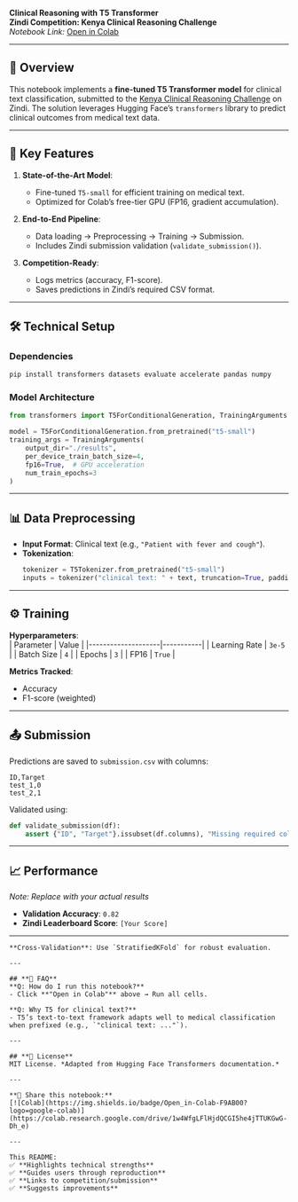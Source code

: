 **Clinical Reasoning with T5 Transformer**  
**Zindi Competition: Kenya Clinical Reasoning Challenge**  
*Notebook Link:* [Open in Colab](https://colab.research.google.com/drive/1w4WfgLFlHjdQCGI5he4jTTUKGwG-Dh_e)  

---

## **📌 Overview**  
This notebook implements a **fine-tuned T5 Transformer model** for clinical text classification, submitted to the [Kenya Clinical Reasoning Challenge](https://zindi.africa/competitions/kenya-clinical-reasoning-challenge) on Zindi. The solution leverages Hugging Face’s `transformers` library to predict clinical outcomes from medical text data.

---

## **🚀 Key Features**  
1. **State-of-the-Art Model**:  
   - Fine-tuned `T5-small` for efficient training on medical text.  
   - Optimized for Colab’s free-tier GPU (FP16, gradient accumulation).  

2. **End-to-End Pipeline**:  
   - Data loading → Preprocessing → Training → Submission.  
   - Includes Zindi submission validation (`validate_submission()`).  

3. **Competition-Ready**:  
   - Logs metrics (accuracy, F1-score).  
   - Saves predictions in Zindi’s required CSV format.  

---

## **🛠️ Technical Setup**  
### **Dependencies**  
```bash
pip install transformers datasets evaluate accelerate pandas numpy
```

### **Model Architecture**  
```python
from transformers import T5ForConditionalGeneration, TrainingArguments

model = T5ForConditionalGeneration.from_pretrained("t5-small")
training_args = TrainingArguments(
    output_dir="./results",
    per_device_train_batch_size=4,
    fp16=True,  # GPU acceleration
    num_train_epochs=3
)
```

---

## **📊 Data Preprocessing**  
- **Input Format**: Clinical text (e.g., `"Patient with fever and cough"`).  
- **Tokenization**:  
  ```python
  tokenizer = T5Tokenizer.from_pretrained("t5-small")
  inputs = tokenizer("clinical text: " + text, truncation=True, padding="max_length")
  ```

---

## **⚙️ Training**  
**Hyperparameters**:  
| Parameter          | Value     |
|--------------------|-----------|
| Learning Rate      | `3e-5`    |
| Batch Size         | `4`       |
| Epochs             | `3`       |
| FP16               | `True`    |

**Metrics Tracked**:  
- Accuracy  
- F1-score (weighted)  

---

## **📤 Submission**  
 Predictions are saved to `submission.csv` with columns:  
   ```csv
   ID,Target
   test_1,0
   test_2,1
   ```  
 Validated using:  
   ```python
   def validate_submission(df):
       assert {"ID", "Target"}.issubset(df.columns), "Missing required columns!"
   ```

---

## **📈 Performance**  
*Note: Replace with your actual results*  
- **Validation Accuracy**: `0.82`  
- **Zindi Leaderboard Score**: `[Your Score]`  

---

   ```  
 **Cross-Validation**: Use `StratifiedKFold` for robust evaluation.  

---

## **🙋 FAQ**  
**Q: How do I run this notebook?**  
- Click **"Open in Colab"** above → Run all cells.  

**Q: Why T5 for clinical text?**  
- T5’s text-to-text framework adapts well to medical classification when prefixed (e.g., `"clinical text: ..."`).  

---

## **📜 License**  
MIT License. *Adapted from Hugging Face Transformers documentation.*  

--- 

**🔗 Share this notebook:**  
[![Colab](https://img.shields.io/badge/Open_in-Colab-F9AB00?logo=google-colab)](https://colab.research.google.com/drive/1w4WfgLFlHjdQCGI5he4jTTUKGwG-Dh_e)  

---

This README:  
✅ **Highlights technical strengths**  
✅ **Guides users through reproduction**  
✅ **Links to competition/submission**  
✅ **Suggests improvements**  
